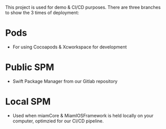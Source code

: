 This project is used for demo & CI/CD purposes. There are three branches to show the 3 times of deployment:
# Pods
- For using Cocoapods & Xcworkspace for development
# Public SPM
- Swift Package Manager from our Gitlab repository 
# Local SPM
- Used when miamCore & MiamIOSFramework is held locally on your computer, optimzied for our CI/CD pipeline. 
